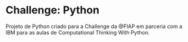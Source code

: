 # Challenge: Python
Projeto de Python criado para a Challenge da @FIAP em parceria com a IBM para as aulas de Computational Thinking With Python.
